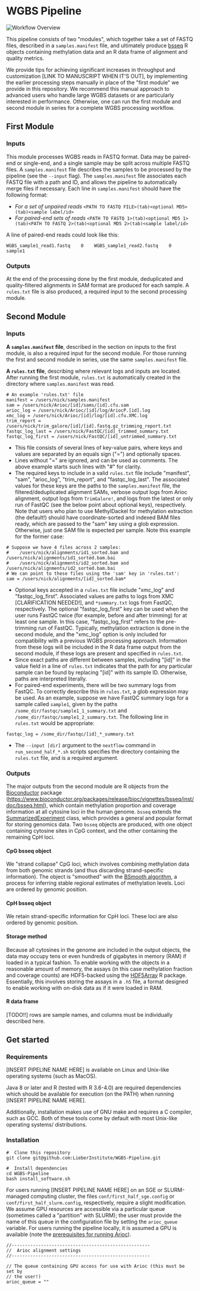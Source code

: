 # WGBS Pipeline

![Workflow Overview](https://github.com/LieberInstitute/WGBS-Pipeline/blob/master/workflow.png)

This pipeline consists of two "modules", which together take a set of FASTQ files, described in a `samples.manifest` file, and ultimately produce [bsseq](https://www.bioconductor.org/packages/release/bioc/vignettes/bsseq/inst/doc/bsseq.html) R objects containing methylation data and an R data frame of alignment and quality metrics.

We provide tips for achieving significant increases in throughput and customization [LINK TO MANUSCRIPT WHEN IT'S OUT], by implementing the earlier processing steps manually in place of the "first module" we provide in this repository. We recommend this manual approach to advanced users who handle large WGBS datasets or are particularly interested in performance. Otherwise, one can run the first module and second module in series for a complete WGBS processing workflow.

## First Module

### Inputs

This module processes WGBS reads in FASTQ format. Data may be paired-end or single-end, and a single sample may be split across multiple FASTQ files. A `samples.manifest` file describes the samples to be processed by the pipeline (see the `--input` flag). The `samples.manifest` file associates each FASTQ file with a path and ID, and allows the pipeline to automatically merge files if necessary. Each line in `samples.manifest` should have the following format:

+ *For a set of unpaired reads* `<PATH TO FASTQ FILE>(tab)<optional MD5>(tab)<sample label/id>`
+ *For paired-end sets of reads* `<PATH TO FASTQ 1>(tab)<optional MD5 1>(tab)<PATH TO FASTQ 2>(tab)<optional MD5 2>(tab)<sample label/id>`

A line of paired-end reads could look like this:

`WGBS_sample1_read1.fastq    0    WGBS_sample1_read2.fastq    0    sample1`

### Outputs

At the end of the processing done by the first module, deduplicated and quality-filtered alignments in SAM format are produced for each sample. A `rules.txt` file is also produced, a required input to the second processing module.

## Second Module

### Inputs

**A `samples.manifest` file**, described in the section on inputs to the first module, is also a required input for the second module. For those running the first and second module in series, use the same `samples.manifest` file.

**A `rules.txt` file**, describing where relevant logs and inputs are located. After running the first module, `rules.txt` is automatically created in the directory where `samples.manifest` was read.

```
# An example 'rules.txt' file
manifest = /users/nick/samples.manifest
sam = /users/nick/Arioc/[id]/sams/[id].cfu.sam
arioc_log = /users/nick/Arioc/[id]/log/AriocP.[id].log
xmc_log = /users/nick/Arioc/[id]/log/[id].cfu.XMC.log
trim_report = /users/nick/trim_galore/[id]/[id].fastq.gz_trimming_report.txt
fastqc_log_last = /users/nick/FastQC/[id]_trimmed_summary.txt
fastqc_log_first = /users/nick/FastQC/[id]_untrimmed_summary.txt
```

- This file consists of several lines of key-value pairs, where keys and values are separated by an equals sign ("=") and optionally spaces.
- Lines without "=" are ignored, and can be used as comments. The above example starts such lines with "#" for clarity.
- The required keys to include in a valid `rules.txt` file include "manifest", "sam", "arioc_log", "trim_report", and "fastqc_log_last". The associated values for these keys are the paths to the `samples.manifest` file, the filtered/deduplicated alignment SAMs, verbose output logs from Arioc alignment, output logs from `TrimGalore!`, and logs from the latest or only run of FastQC (see the below point about optional keys), respectively. Note that users who plan to use MethylDackel for methylation extraction (the default!) should have coordinate-sorted and indexed BAM files ready, which are passed to the "sam" key using a glob expression. Otherwise, just one SAM file is expected per sample. Note this example for the former case:

```{bash, eval=FALSE}
# Suppose we have 4 files across 2 samples:
#    /users/nick/alignments/id1_sorted.bam and /users/nick/alignments/id1_sorted.bam.bai
#    /users/nick/alignments/id2_sorted.bam and /users/nick/alignments/id2_sorted.bam.bai
# We can point to these files using the 'sam' key in 'rules.txt':
sam = /users/nick/alignments/[id]_sorted.bam*
```

- Optional keys accepted in a `rules.txt` file include "xmc_log" and "fastqc_log_first". Associated values are paths to logs from XMC [CLARIFICATION NEEDED!], and `*summary.txt` logs from FastQC, respectively. The optional "fastqc_log_first" key can be used when the user runs FastQC twice (for example, before and after trimming) for at least one sample. In this case, "fastqc_log_first" refers to the pre-trimming run of FastQC. Typically, methylation extraction is done in the second module, and the "xmc_log" option is only included for compatibility with a previous WGBS processing approach. Information from these logs will be included in the R data frame output from the second module, if these logs are present and specified in `rules.txt`.
- Since exact paths are different between samples, including "[id]" in the value field in a line of `rules.txt` indicates that the path for any particular sample can be found by replacing "[id]" with its sample ID. Otherwise, paths are interpreted literally.
- For paired-end experiments, there will be two summary logs from FastQC. To correctly describe this in `rules.txt`, a glob expression may be used. As an example, suppose we have FastQC summary logs for a sample called `sample1`, given by the paths `/some_dir/fastqc/sample1_1_summary.txt` and `/some_dir/fastqc/sample1_2_summary.txt`. The following line in `rules.txt` would be appropriate:
```{bash, eval=FALSE}
fastqc_log = /some_dir/fastqc/[id]_*_summary.txt
```
- The `--input [dir]` argument to the `nextflow` command in `run_second_half_*.sh` scripts specifies the directory containing the `rules.txt` file, and is a required argument.

### Outputs

The major outputs from the second module are R objects from the [Bioconductor](https://bioconductor.org/) package (https://www.bioconductor.org/packages/release/bioc/vignettes/bsseq/inst/doc/bsseq.html), which contain methylation proportion and coverage information at all cytosine loci in the human genome. `bsseq` extends the [SummarizedExperiment](https://bioconductor.org/packages/release/bioc/html/SummarizedExperiment.html) class, which provides a general and popular format for storing genomics data. Two `bsseq` objects are produced, with one object containing cytosine sites in CpG context, and the other containing the remaining CpH loci.

#### CpG bsseq object

We "strand collapse" CpG loci, which involves combining methylation data from both genomic strands (and thus discarding strand-specific information). The object is "smoothed" with the [BSmooth algorithm](https://genomebiology.biomedcentral.com/articles/10.1186/gb-2012-13-10-r83), a process for inferring  stable regional estimates of methylation levels. Loci are ordered by genomic position.

#### CpH bsseq object

We retain strand-specific information for CpH loci. These loci are also ordered by genomic position.

#### Storage method

Because all cytosines in the genome are included in the output objects, the data may occupy tens or even hundreds of gigabytes in memory (RAM) if loaded in a typical fashion. To enable working with the objects in a reasonable amount of memory, the assays (in this case methylation fraction and coverage counts) are HDF5-backed using the [HDF5Array](https://bioconductor.org/packages/release/bioc/html/HDF5Array.html) R package. Essentially, this involves storing the assays in a `.h5` file, a format designed to enable working with on-disk data as if it were loaded in RAM.

#### R data frame

[TODO!!] rows are sample names, and columns must be individually described here.

## Get started

### Requirements

[INSERT PIPELINE NAME HERE] is available on Linux and Unix-like operating systems (such as MacOS).

Java 8 or later and R (tested with R 3.6-4.0) are required dependencies which should be available for execution (on the PATH) when running [INSERT PIPELINE NAME HERE].

Additionally, installation makes use of GNU make and requires a C compiler, such as GCC. Both of these tools come by default with most Unix-like operating systems/ distributions.

### Installation

```
#  Clone this repository
git clone git@github.com:LieberInstitute/WGBS-Pipeline.git

#  Install dependencies
cd WGBS-Pipeline
bash install_software.sh
```

For users running [INSERT PIPELINE NAME HERE] on an SGE or SLURM-managed computing cluster, the files `conf/first_half_sge.config` or `conf/first_half_slurm.config`, respectively, require a slight modification. We assume GPU resources are accessible via a particular queue (sometimes called a "partition" with SLURM); the user must provide the name of this queue in the configuration file by setting the `arioc_queue` variable. For users running the pipeline locally, it is assumed a GPU is available (note the [prerequisites for running Arioc](https://github.com/RWilton/Arioc/blob/master/Arioc.guide.pdf)).

```{bash, eval=FALSE}
//----------------------------------------------------
//  Arioc alignment settings
//----------------------------------------------------
    
// The queue containing GPU access for use with Arioc (this must be set by
// the user!)
arioc_queue = ""
```
